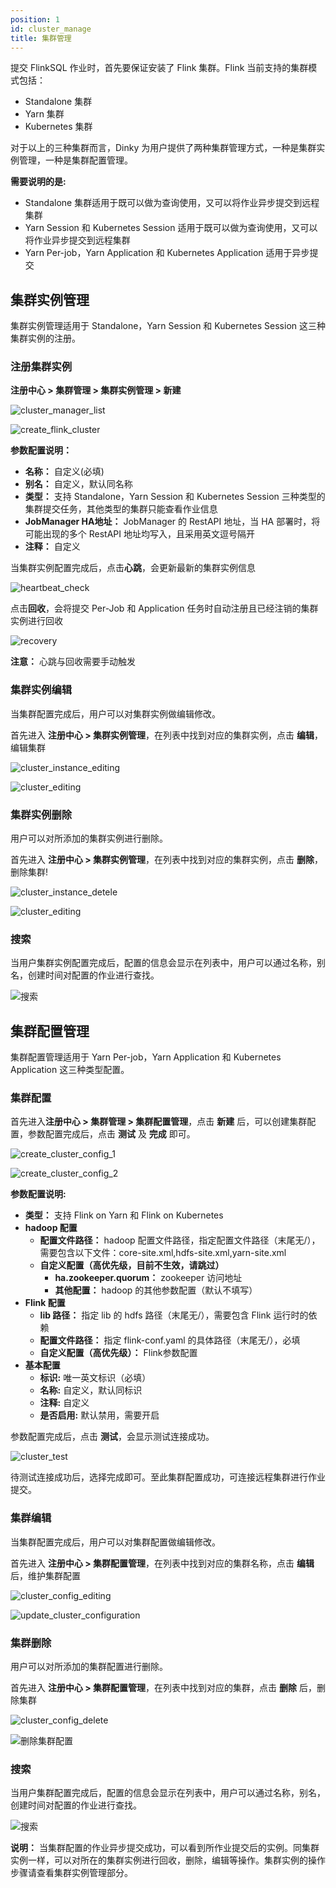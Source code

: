 ```yaml
---
position: 1
id: cluster_manage
title: 集群管理
---
```



提交 FlinkSQL 作业时，首先要保证安装了 Flink 集群。Flink 当前支持的集群模式包括：

- Standalone 集群
- Yarn 集群
- Kubernetes 集群

对于以上的三种集群而言，Dinky 为用户提供了两种集群管理方式，一种是集群实例管理，一种是集群配置管理。

**需要说明的是:**

- Standalone 集群适用于既可以做为查询使用，又可以将作业异步提交到远程集群
- Yarn Session 和 Kubernetes Session 适用于既可以做为查询使用，又可以将作业异步提交到远程集群
- Yarn Per-job，Yarn Application 和 Kubernetes Application 适用于异步提交

## 集群实例管理

集群实例管理适用于 Standalone，Yarn Session 和 Kubernetes Session 这三种集群实例的注册。

### 注册集群实例

**注册中心 > 集群管理 > 集群实例管理 > 新建**

![cluster_manager_list](http://www.aiwenmo.com/dinky/docs/zh-CN/administrator_guide/register_center/cluster_manage/cluster_manager_list.png)

![create_flink_cluster](http://www.aiwenmo.com/dinky/docs/zh-CN/administrator_guide/register_center/cluster_manage/create_flink_cluster.png)

**参数配置说明：** 

- **名称：** 自定义(必填)
- **别名：** 自定义，默认同名称
- **类型：** 支持 Standalone，Yarn Session 和 Kubernetes Session 三种类型的集群提交任务，其他类型的集群只能查看作业信息
- **JobManager HA地址：** JobManager 的 RestAPI 地址，当 HA 部署时，将可能出现的多个 RestAPI 地址均写入，且采用英文逗号隔开
- **注释：** 自定义

当集群实例配置完成后，点击**心跳**，会更新最新的集群实例信息

![heartbeat_check](http://www.aiwenmo.com/dinky/docs/zh-CN/administrator_guide/register_center/cluster_manage/heartbeat_check.png)

点击**回收**，会将提交 Per-Job 和 Application 任务时自动注册且已经注销的集群实例进行回收

![recovery](http://www.aiwenmo.com/dinky/docs/zh-CN/administrator_guide/register_center/cluster_manage/recovery.png)

**注意：** 心跳与回收需要手动触发


### 集群实例编辑

当集群配置完成后，用户可以对集群实例做编辑修改。

首先进入 **注册中心 > 集群实例管理**，在列表中找到对应的集群实例，点击 **编辑**，编辑集群


![cluster_instance_editing](http://www.aiwenmo.com/dinky/docs/zh-CN/administrator_guide/register_center/cluster_manage/cluster_instance_editing.png)


![cluster_editing](http://www.aiwenmo.com/dinky/docs/zh-CN/administrator_guide/register_center/cluster_manage/cluster_editing.png)

### 集群实例删除

用户可以对所添加的集群实例进行删除。

首先进入 **注册中心 > 集群实例管理**，在列表中找到对应的集群实例，点击 **删除**，删除集群!

![cluster_instance_detele](http://www.aiwenmo.com/dinky/docs/zh-CN/administrator_guide/register_center/cluster_manage/cluster_instance_detele.png)

![cluster_editing](http://www.aiwenmo.com/dinky/docs/zh-CN/administrator_guide/register_center/cluster_manage/cluster_editing.png)

### 搜索

当用户集群实例配置完成后，配置的信息会显示在列表中，用户可以通过名称，别名，创建时间对配置的作业进行查找。

![搜索](http://www.aiwenmo.com/dinky/dev/docs/%E6%90%9C%E7%B4%A2.png)

## 集群配置管理

集群配置管理适用于 Yarn Per-job，Yarn Application 和 Kubernetes Application 这三种类型配置。

### 集群配置

首先进入**注册中心 > 集群管理 > 集群配置管理**，点击 **新建** 后，可以创建集群配置，参数配置完成后，点击 **测试** 及 **完成** 即可。

![create_cluster_config_1](http://www.aiwenmo.com/dinky/docs/zh-CN/administrator_guide/register_center/cluster_manage/create_cluster_config_1.png)

![create_cluster_config_2](http://www.aiwenmo.com/dinky/docs/zh-CN/administrator_guide/register_center/cluster_manage/create_cluster_config_2.png)

**参数配置说明:**

- **类型：** 支持 Flink on Yarn 和 Flink on Kubernetes
- **hadoop 配置**
  - **配置文件路径：** hadoop 配置文件路径，指定配置文件路径（末尾无/），需要包含以下文件：core-site.xml,hdfs-site.xml,yarn-site.xml
  - **自定义配置（高优先级，目前不生效，请跳过）**
    - **ha.zookeeper.quorum：** zookeeper 访问地址
    - **其他配置：** hadoop 的其他参数配置（默认不填写）
- **Flink 配置**
  - **lib 路径：** 指定 lib 的 hdfs 路径（末尾无/），需要包含 Flink 运行时的依赖
  - **配置文件路径：** 指定 flink-conf.yaml 的具体路径（末尾无/），必填
  - **自定义配置（高优先级）：** Flink参数配置
- **基本配置**
  - **标识:** 唯一英文标识（必填）
  - **名称:** 自定义，默认同标识
  - **注释:** 自定义
  - **是否启用:** 默认禁用，需要开启

参数配置完成后，点击 **测试**，会显示测试连接成功。

![cluster_test](http://www.aiwenmo.com/dinky/docs/zh-CN/administrator_guide/register_center/cluster_manage/cluster_test.png)

待测试连接成功后，选择完成即可。至此集群配置成功，可连接远程集群进行作业提交。

### 集群编辑

当集群配置完成后，用户可以对集群配置做编辑修改。

首先进入 **注册中心 > 集群配置管理**，在列表中找到对应的集群名称，点击 **编辑** 后，维护集群配置

![cluster_config_editing](http://www.aiwenmo.com/dinky/docs/zh-CN/administrator_guide/register_center/cluster_manage/cluster_config_editing.png)

![update_cluster_configuration](http://www.aiwenmo.com/dinky/docs/zh-CN/administrator_guide/register_center/cluster_manage/update_cluster_configuration.png)

### 集群删除

用户可以对所添加的集群配置进行删除。

首先进入 **注册中心 > 集群配置管理**，在列表中找到对应的集群，点击 **删除** 后，删除集群

![cluster_config_delete](http://www.aiwenmo.com/dinky/docs/zh-CN/administrator_guide/register_center/cluster_manage/cluster_config_delete.png)

![删除集群配置](http://www.aiwenmo.com/dinky/docs/zh-CN/administrator_guide/register_center/cluster_manage/delete_cluster_config.png)

### 搜索

当用户集群配置完成后，配置的信息会显示在列表中，用户可以通过名称，别名，创建时间对配置的作业进行查找。

![搜索](http://www.aiwenmo.com/dinky/dev/docs/%E6%90%9C%E7%B4%A2.png)

**说明：** 当集群配置的作业异步提交成功，可以看到所作业提交后的实例。同集群实例一样，可以对所在的集群实例进行回收，删除，编辑等操作。集群实例的操作步骤请查看集群实例管理部分。
